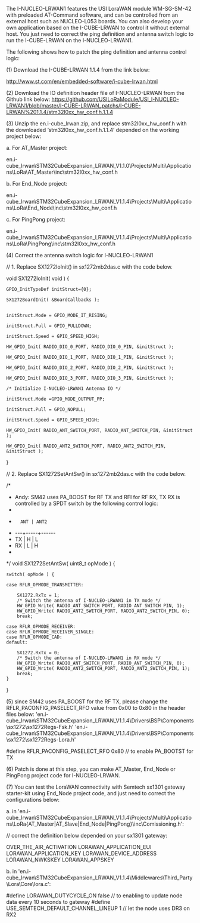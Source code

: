 
The I-NUCLEO-LRWAN1 features the USI LoraWAN module WM-SG-SM-42 with preloaded AT-Command software, and can be controlled from an external host such as NUCLEO-L053 boards. You can also develop your own application based on the I-CUBE-LRWAN to control it without external host. You just need to correct the ping definition and antenna switch logic to run the I-CUBE-LRWAN on the I-NUCLEO-LRWAN1.

The following shows how to patch the ping definition and antenna control logic:

(1)	Download the I-CUBE-LRWAN 1.1.4 from the link below:

http://www.st.com/en/embedded-software/i-cube-lrwan.html

(2)	Download the IO definition header file of I-NUCLEO-LRWAN from the Github link below: https://github.com/USILoRaModule/USI_I-NUCLEO-LRWAN1/blob/master/I-CUBE-LRWAN_patchs/I-CUBE-LRWAN%201.1.4/stm32l0xx_hw_conf.h.1.1.4

(3)	Unzip the en.i-cube_lrwan.zip, and replace stm32l0xx_hw_conf.h with the downloaded ‘stm32l0xx_hw_conf.h.1.1.4’ depended on the working project below:

a.	For AT_Master project:

en.i-cube_lrwan\STM32CubeExpansion_LRWAN_V1.1.0\Projects\Multi\Applications\LoRa\AT_Master\inc\stm32l0xx_hw_conf.h

b. For End_Node project:

en.i-cube_lrwan\STM32CubeExpansion_LRWAN_V1.1.4\Projects\Multi\Applications\LoRa\End_Node\inc\stm32l0xx_hw_conf.h

c. For PingPong project:

en.i-cube_lrwan\STM32CubeExpansion_LRWAN_V1.1.4\Projects\Multi\Applications\LoRa\PingPong\inc\stm32l0xx_hw_conf.h

(4)	Correct the antenna switch logic for I-NUCLEO-LRWAN1

// 1. Replace SX1272IoInit() in sx1272mb2das.c with the code below.

void SX1272IoInit( void )
{

	GPIO_InitTypeDef initStruct={0};

	SX1272BoardInit( &BoardCallbacks );


	initStruct.Mode = GPIO_MODE_IT_RISING;

	initStruct.Pull = GPIO_PULLDOWN;

	initStruct.Speed = GPIO_SPEED_HIGH;

	HW_GPIO_Init( RADIO_DIO_0_PORT, RADIO_DIO_0_PIN, &initStruct );

	HW_GPIO_Init( RADIO_DIO_1_PORT, RADIO_DIO_1_PIN, &initStruct );

	HW_GPIO_Init( RADIO_DIO_2_PORT, RADIO_DIO_2_PIN, &initStruct );

	HW_GPIO_Init( RADIO_DIO_3_PORT, RADIO_DIO_3_PIN, &initStruct );

	/* Initialize I-NUCLEO-LRWAN1 Antenna IO */

	initStruct.Mode =GPIO_MODE_OUTPUT_PP;

	initStruct.Pull = GPIO_NOPULL;

	initStruct.Speed = GPIO_SPEED_HIGH;

	HW_GPIO_Init( RADIO_ANT_SWITCH_PORT, RADIO_ANT_SWITCH_PIN, &initStruct );

	HW_GPIO_Init( RADIO_ANT2_SWITCH_PORT, RADIO_ANT2_SWITCH_PIN, &initStruct );

}

// 2. Replace SX1272SetAntSw() in sx1272mb2das.c with the code below.

/* 
 * Andy: SM42 uses PA_BOOST for RF TX and RFI for RF RX, TX RX is controlled by a SPDT switch by the following control logic:
 *
 *	     ANT | ANT2
 * 	---+-----+------
 *	TX |  H  |  L
 *	RX |  L  |  H
 *
*/
void SX1272SetAntSw( uint8_t opMode )
{
	
	switch( opMode ) {

	case RFLR_OPMODE_TRANSMITTER:

		SX1272.RxTx = 1;
		/* Switch the antenna of I-NUCLEO-LRWAN1 in TX mode */
		HW_GPIO_Write( RADIO_ANT_SWITCH_PORT, RADIO_ANT_SWITCH_PIN, 1);
		HW_GPIO_Write( RADIO_ANT2_SWITCH_PORT, RADIO_ANT2_SWITCH_PIN, 0);
		break;
	
	case RFLR_OPMODE_RECEIVER:
	case RFLR_OPMODE_RECEIVER_SINGLE:
	case RFLR_OPMODE_CAD:
	default:
		
		SX1272.RxTx = 0;
		/* Switch the antenna of I-NUCLEO-LRWAN1 in RX mode */
		HW_GPIO_Write( RADIO_ANT_SWITCH_PORT, RADIO_ANT_SWITCH_PIN, 0);
		HW_GPIO_Write( RADIO_ANT2_SWITCH_PORT, RADIO_ANT2_SWITCH_PIN, 1);
		break;
	}

}

(5) since SM42 uses PA_BOOST for the RF TX, please change the RFLR_PACONFIG_PASELECT_RFO value from 0x00 to 0x80 in the header files below:
'en.i-cube_lrwan\STM32CubeExpansion_LRWAN_V1.1.4\Drivers\BSP\Components\sx1272\sx1272Regs-Fsk.h'
'en.i-cube_lrwan\STM32CubeExpansion_LRWAN_V1.1.4\Drivers\BSP\Components\sx1272\sx1272Regs-Lora.h'

#define RFLR_PACONFIG_PASELECT_RFO 0x80   // to enable PA_BOOTST for TX


(6)	Patch is done at this step, you can make AT_Master, End_Node or PingPong project code for I-NUCLEO-LRWAN.

(7)	You can test the LoraWAN connectivity with Semtech sx1301 gateway starter-kit using End_Node project code, and just need to correct the configurations below:

a.	in 'en.i-cube_lrwan\STM32CubeExpansion_LRWAN_V1.1.4\Projects\Multi\Applications\LoRa\{AT_Master|AT_Slave|End_Node|PingPong}\inc\Comissioning.h':

// correct the definition below depended on your sx1301 gateway:

OVER_THE_AIR_ACTIVATION
LORAWAN_APPLICATION_EUI 
LORAWAN_APPLICATION_KEY 
LORAWAN_DEVICE_ADDRESS 
LORAWAN_NWKSKEY LORAWAN_APPSKEY

b.	in 'en.i-cube_lrwan\STM32CubeExpansion_LRWAN_V1.1.4\Middlewares\Third_Party\Lora\Core\lora.c':

#define LORAWAN_DUTYCYCLE_ON false           // to enabling to update node data every 10 seconds to gateway
#define USE_SEMTECH_DEFAULT_CHANNEL_LINEUP 1 // let the node uses DR3 on RX2

